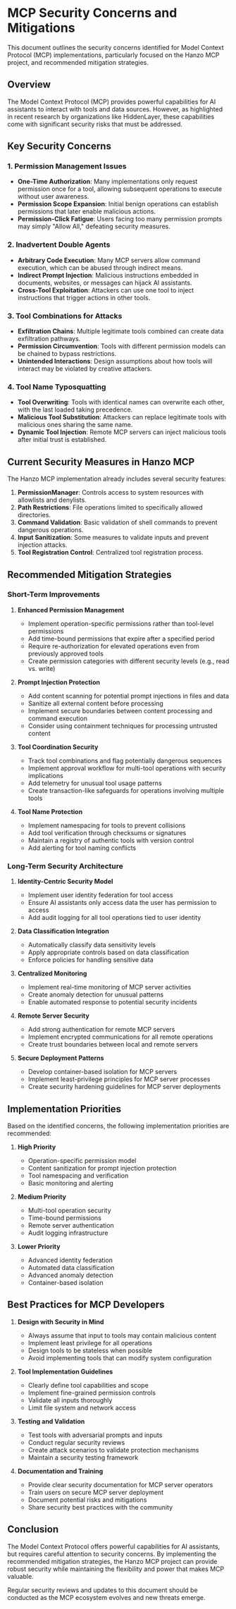 # MCP Security Concerns and Mitigations

This document outlines the security concerns identified for Model Context Protocol (MCP) implementations, particularly focused on the Hanzo MCP project, and recommended mitigation strategies.

## Overview

The Model Context Protocol (MCP) provides powerful capabilities for AI assistants to interact with tools and data sources. However, as highlighted in recent research by organizations like HiddenLayer, these capabilities come with significant security risks that must be addressed.

## Key Security Concerns

### 1. Permission Management Issues

- **One-Time Authorization**: Many implementations only request permission once for a tool, allowing subsequent operations to execute without user awareness.
- **Permission Scope Expansion**: Initial benign operations can establish permissions that later enable malicious actions.
- **Permission-Click Fatigue**: Users facing too many permission prompts may simply "Allow All," defeating security measures.

### 2. Inadvertent Double Agents

- **Arbitrary Code Execution**: Many MCP servers allow command execution, which can be abused through indirect means.
- **Indirect Prompt Injection**: Malicious instructions embedded in documents, websites, or messages can hijack AI assistants.
- **Cross-Tool Exploitation**: Attackers can use one tool to inject instructions that trigger actions in other tools.

### 3. Tool Combinations for Attacks

- **Exfiltration Chains**: Multiple legitimate tools combined can create data exfiltration pathways.
- **Permission Circumvention**: Tools with different permission models can be chained to bypass restrictions.
- **Unintended Interactions**: Design assumptions about how tools will interact may be violated by creative attackers.

### 4. Tool Name Typosquatting

- **Tool Overwriting**: Tools with identical names can overwrite each other, with the last loaded taking precedence.
- **Malicious Tool Substitution**: Attackers can replace legitimate tools with malicious ones sharing the same name.
- **Dynamic Tool Injection**: Remote MCP servers can inject malicious tools after initial trust is established.

## Current Security Measures in Hanzo MCP

The Hanzo MCP implementation already includes several security features:

1. **PermissionManager**: Controls access to system resources with allowlists and denylists.
2. **Path Restrictions**: File operations limited to specifically allowed directories.
3. **Command Validation**: Basic validation of shell commands to prevent dangerous operations.
4. **Input Sanitization**: Some measures to validate inputs and prevent injection attacks.
5. **Tool Registration Control**: Centralized tool registration process.

## Recommended Mitigation Strategies

### Short-Term Improvements

1. **Enhanced Permission Management**
   - Implement operation-specific permissions rather than tool-level permissions
   - Add time-bound permissions that expire after a specified period
   - Require re-authorization for elevated operations even from previously approved tools
   - Create permission categories with different security levels (e.g., read vs. write)

2. **Prompt Injection Protection**
   - Add content scanning for potential prompt injections in files and data
   - Sanitize all external content before processing
   - Implement secure boundaries between content processing and command execution
   - Consider using containment techniques for processing untrusted content

3. **Tool Coordination Security**
   - Track tool combinations and flag potentially dangerous sequences
   - Implement approval workflow for multi-tool operations with security implications
   - Add telemetry for unusual tool usage patterns
   - Create transaction-like safeguards for operations involving multiple tools

4. **Tool Name Protection**
   - Implement namespacing for tools to prevent collisions
   - Add tool verification through checksums or signatures
   - Maintain a registry of authentic tools with version control
   - Add alerting for tool naming conflicts

### Long-Term Security Architecture

1. **Identity-Centric Security Model**
   - Implement user identity federation for tool access
   - Ensure AI assistants only access data the user has permission to access
   - Add audit logging for all tool operations tied to user identity

2. **Data Classification Integration**
   - Automatically classify data sensitivity levels
   - Apply appropriate controls based on data classification
   - Enforce policies for handling sensitive data

3. **Centralized Monitoring**
   - Implement real-time monitoring of MCP server activities
   - Create anomaly detection for unusual patterns
   - Enable automated response to potential security incidents

4. **Remote Server Security**
   - Add strong authentication for remote MCP servers
   - Implement encrypted communications for all remote operations
   - Create trust boundaries between local and remote servers

5. **Secure Deployment Patterns**
   - Develop container-based isolation for MCP servers
   - Implement least-privilege principles for MCP server processes
   - Create security hardening guidelines for MCP server deployments

## Implementation Priorities

Based on the identified concerns, the following implementation priorities are recommended:

1. **High Priority**
   - Operation-specific permission model
   - Content sanitization for prompt injection protection
   - Tool namespacing and verification
   - Basic monitoring and alerting

2. **Medium Priority**
   - Multi-tool operation security
   - Time-bound permissions
   - Remote server authentication
   - Audit logging infrastructure

3. **Lower Priority**
   - Advanced identity federation
   - Automated data classification
   - Advanced anomaly detection
   - Container-based isolation

## Best Practices for MCP Developers

1. **Design with Security in Mind**
   - Always assume that input to tools may contain malicious content
   - Implement least privilege for all operations
   - Design tools to be stateless when possible
   - Avoid implementing tools that can modify system configuration

2. **Tool Implementation Guidelines**
   - Clearly define tool capabilities and scope
   - Implement fine-grained permission controls
   - Validate all inputs thoroughly
   - Limit file system and network access

3. **Testing and Validation**
   - Test tools with adversarial prompts and inputs
   - Conduct regular security reviews
   - Create attack scenarios to validate protection mechanisms
   - Maintain a security testing framework

4. **Documentation and Training**
   - Provide clear security documentation for MCP server operators
   - Train users on secure MCP server deployment
   - Document potential risks and mitigations
   - Share security best practices with the community

## Conclusion

The Model Context Protocol offers powerful capabilities for AI assistants, but requires careful attention to security concerns. By implementing the recommended mitigation strategies, the Hanzo MCP project can provide robust security while maintaining the flexibility and power that makes MCP valuable.

Regular security reviews and updates to this document should be conducted as the MCP ecosystem evolves and new threats emerge.
